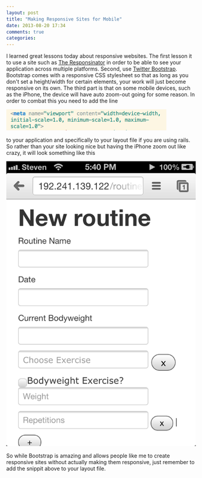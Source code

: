 ```yaml
---
layout: post
title: "Making Responsive Sites for Mobile"
date: 2013-08-20 17:34
comments: true
categories: 
---
```

I learned great lessons today about responsive websites.  The first lesson it to use a site such as [The Responsinator](http://responsinator.com/) in order to be able to see your application across multiple platforms.  Second, use [Twitter Bootstrap](http://getbootstrap.com/2.3.2/).  Bootstrap comes with a responsive CSS stylesheet so that as long as you don't set a height/width for certain elements, your work will just become responsive on its own.  The third part is that on some mobile devices, such as the iPhone, the device will have auto zoom-out going for some reason.  In order to combat this you need to add the line

![responsive](/images/responsive.png)

to your application and specifically to your layout file if you are using rails.  So rather than your site looking nice but having the iPhone zoom out like crazy, it will look something like this

![my responsive form](/images/photo.png)

So while Bootstrap is amazing and allows people like me to create responsive sites without actually making them responsive, just remember to add the snippit above to your layout file.
